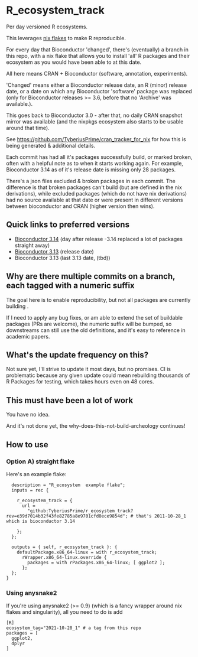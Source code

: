 # R_ecosystem_track

Per day versioned R ecosystems.

This leverages [nix flakes](https://nixos.wiki/wiki/Flakes) to make R reproducible.

For every day that Bioconductor 'changed', there's (eventually) a branch in this repo, with a
nix flake that allows you to install 'all' R packages and their ecosystem as you
would have been able to at this date.

All here means CRAN + Bioconductor (software, annotation, experiments).

'Changed' means either a Bioconductor release date, an R (minor) release date,
or a date on which any Bioconductor 'software' package was replaced (only for
Bioconductor releases >= 3.6, before that no 'Archive' was available.).

This goes back to Bioconductor 3.0 - after that, no daily CRAN snapshot mirror was 
available (and the nixpkgs ecosystem also starts to be usable around that time).

See https://github.com/TyberiusPrime/cran_tracker_for_nix
for how this is being generated & additional details.

Each commit has had all it's packages successfully build, or marked broken, often
with a helpful note as to when it starts working again. For example, Bioconductor 3.14
as of it's release date is missing only 28 packages.

There's a json files excluded & broken packages in each commit. The difference
is that broken packages can't build (but are defined in the nix derivations),
while excluded packages (which do not have nix derivations) had no source
available at that date or were present in different versions between
bioconductor and CRAN (higher version then wins).

## Quick links to preferred versions

 * [Bioconductor 3.14](https://github.com/TyberiusPrime/r_ecosystem_track/releases/tag/2021-10-28_1) (day after release -3.14 replaced a lot of packages straight away)
 * [Bioconductor 3.13](https://github.com/TyberiusPrime/r_ecosystem_track/releases/tag/2021-05-20_1) (release date)
 * Bioconductor 3.13 (last 3.13 date, (tbd))

## Why are there multiple commits on a branch, each tagged with a numeric suffix

The goal here is to enable reproducibility, but not all packages are currently building .

If I need to apply any bug fixes, or am able to extend the set of buildable packages 
(PRs are welcome), the numeric suffix will be bumped, so downstreams can still use the old
definitions, and it's easy to reference in academic papers.

## What's the update frequency on this?

Not sure yet, I'll strive to update it most days, but no promises. CI is problematic because
any given update could mean rebuilding thousands of R Packages for testing,
which takes hours even on 48 cores.


## This must have been a lot of work

You have no idea.

And it's not done yet, the why-does-this-not-build-archeology continues!


## How to use

### Option A) straight flake

Here's an example flake:
```{
  description = "R_ecosystem  example flake";
  inputs = rec {

    r_ecosystem_track = {
      url =
        "github:TyberiusPrime/r_ecosystem_track?rev=e39d7014b32f43fe82785a8e9701cfd0ece9854d"; # that's 2011-10-28_1 which is bioconductor 3.14

    };
  };

  outputs = { self, r_ecosystem_track }: {
    defaultPackage.x86_64-linux = with r_ecosystem_track;
      rWrapper.x86_64-linux.override {
        packages = with rPackages.x86_64-linux; [ ggplot2 ];
      };
  };
}
```


### Using anysnake2

If you're using anysnake2 (>= 0.9) (which is a fancy wrapper around nix flakes and singularity), 
all you need to do is add 
```
[R]
ecosystem_tag="2021-10-28_1" # a tag from this repo
packages = [
  ggplot2,
  dplyr
]
```


